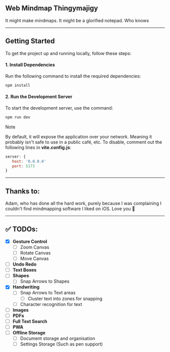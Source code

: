 ## Web Mindmap Thingymajigy

It might make mindmaps. It might be a glorified notepad. Who knows

---

## Getting Started

To get the project up and running locally, follow these steps:

#### 1. Install Dependencies

Run the following command to install the required dependencies:

```bash
npm install
```
#### 2. Run the Development Server
To start the development server, use the command:

```bash
npm run dev
```

> [!note]    
> By default, it will expose the application over your network. Meaning it probably isn't safe to use in a public café, etc.
> To disable, comment out the following lines in **vite.config.js**:
> ```js  
> server: {
>    host: '0.0.0.0'
>    port: 5173
> }
> ```
---
## Thanks to:
Adam, who has done all the hard work, purely because I was complaining I couldn't find mindmapping software I liked on iOS. Love you 💜

---

## ✅ TODOs:

- [x] **Gesture Control**
    - [ ] Zoom Canvas
    - [ ] Rotate Canvas
    - [ ] Move Canvas
- [ ] **Undo Redo**
- [ ] **Text Boxes**
- [ ] **Shapes**
  - [ ] Snap Arrows to Shapes
- [x] **Handwriting**
  - [ ] Snap Arrows to Text areas
    - [ ] Cluster text into zones for snapping
  - [ ] Character recognition for text
- [ ] **Images**
- [ ] **PDFs**
- [ ] **Full Text Search**
- [ ] **PWA**
- [ ] **Offline Storage**
  - [ ] Document storage and organisation
  - [ ] Settings Storage (Such as pen support)